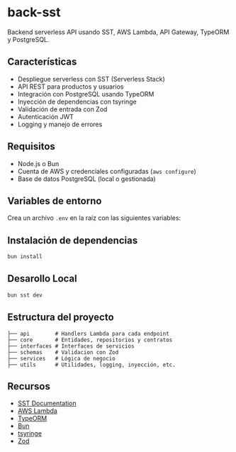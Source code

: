 # back-sst

Backend serverless API usando SST, AWS Lambda, API Gateway, TypeORM y PostgreSQL.

## Características
- Despliegue serverless con SST (Serverless Stack)
- API REST para productos y usuarios
- Integración con PostgreSQL usando TypeORM
- Inyección de dependencias con tsyringe
- Validación de entrada con Zod
- Autenticación JWT
- Logging y manejo de errores

## Requisitos
- Node.js o Bun
- Cuenta de AWS y credenciales configuradas (`aws configure`)
- Base de datos PostgreSQL (local o gestionada)

## Variables de entorno
Crea un archivo `.env` en la raíz con las siguientes variables:

## Instalación de dependencias

```bash
bun install
```

## Desarollo Local

```bash
bun sst dev
```

## Estructura del proyecto
```
├── api        # Handlers Lambda para cada endpoint
├── core       # Entidades, repositorios y contratos
├── interfaces # Interfaces de servicios
├── schemas    # Validacion con Zod
├── services   # Lógica de negocio
├── utils      # Utilidades, logging, inyección, etc.
```

## Recursos

- [SST Documentation](https://docs.sst.dev/)
- [AWS Lambda](https://docs.aws.amazon.com/lambda/)
- [TypeORM](https://typeorm.io/)
- [Bun](https://bun.sh/)
- [tsyringe](https://github.com/microsoft/tsyringe)
- [Zod](https://zod.dev/)